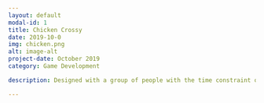 ```yaml
---
layout: default
modal-id: 1
title: Chicken Crossy
date: 2019-10-0
img: chicken.png
alt: image-alt
project-date: October 2019
category: Game Development

description: Designed with a group of people with the time constraint of 4 weeks. An adorable chicken game where the player has to make it to the end of the level to win. My tasked was 3D modeling for this project.

---
```


